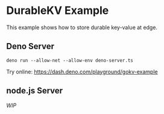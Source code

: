 # DurableKV Example

This example shows how to store durable key-value at edge.

## Deno Server

```
deno run --allow-net --allow-env deno-server.ts
```

Try online: https://dash.deno.com/playground/gokv-example

## node.js Server

_WIP_
